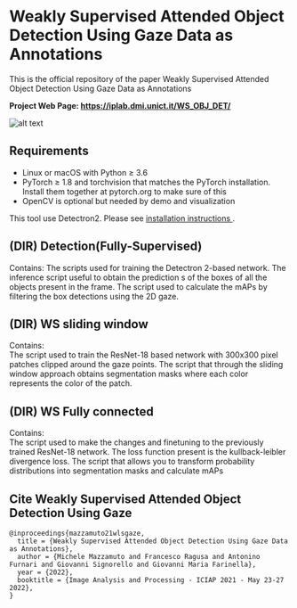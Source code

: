 # Weakly Supervised Attended Object Detection Using Gaze Data as Annotations
This is the official repository of the paper Weakly Supervised Attended Object Detection Using Gaze Data as Annotations

<b>Project Web Page: https://iplab.dmi.unict.it/WS_OBJ_DET/</b> <br />


![alt text](./full_metod.gif)

## Requirements
<ul>
<li>Linux or macOS with Python ≥ 3.6</li>
<li>PyTorch ≥ 1.8 and torchvision that matches the PyTorch installation. Install them together at pytorch.org to make sure of this</li>
<li>OpenCV is optional but needed by demo and visualization</li>
</ul>
This tool use Detectron2. Please see <a href="https://github.com/facebookresearch/detectron2">installation instructions </a>.


## (DIR) Detection(Fully-Supervised)
Contains:
The scripts used for training the Detectron 2-based network.
The inference script useful to obtain the prediction s of the boxes of all the objects present in the frame.
The script used to calculate the mAPs by filtering the box detections using the 2D gaze.

## (DIR) WS sliding window
Contains:  
The script used to train the ResNet-18 based network with 300x300 pixel patches clipped around the gaze points.
The script that through the sliding window approach obtains segmentation masks where each color represents the color of the patch. 

## (DIR) WS Fully connected
Contains:  
The script used to make the changes and finetuning to the previously trained ResNet-18 network. The loss function present is the kullback-leibler divergence loss.
The script that allows you to transform probability distributions into segmentation masks and calculate mAPs



## Cite Weakly Supervised Attended Object Detection Using Gaze

```
@inproceedings{mazzamuto21wlsgaze,
  title = {Weakly Supervised Attended Object Detection Using Gaze Data as Annotations},
  author = {Michele Mazzamuto and Francesco Ragusa and Antonino Furnari and Giovanni Signorello and Giovanni Maria Farinella},
  year = {2022},
  booktitle = {Image Analysis and Processing - ICIAP 2021 - May 23-27 2022},
}

```
